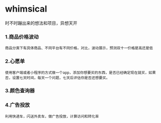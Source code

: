 # whimsical
时不时蹦出来的想法和项目，异想天开

### 1.商品价格波动
    商品分类下有具体商品、不同平台有不同价格，对比，波动展示，预测双十一价格是高还是低
### 2.心愿单
    使用客户端或者小程序的方式做一个app，添加你想要买的东西，是否已经确定现在就买，如果否，设置七天时间，每天一个问题，七天后评估你是否还想要买。
### 3.颜色查询器
### 4.广告投放
    利用快递车，闪送外卖车，做广告投放，计算访问和转化率
